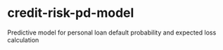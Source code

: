 # credit-risk-pd-model
Predictive model for personal loan default probability and expected loss calculation
